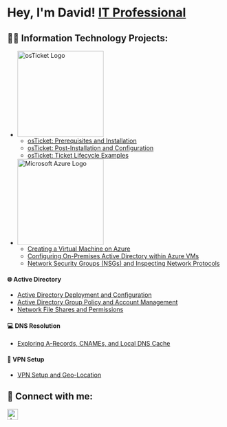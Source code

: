 # Hey, I'm David! [IT Professional](https://www.linkedin.com/in/david-clarke-92428424b/)

## 👨‍💻 Information Technology Projects:

- <img width="200" alt="osTicket Logo" src="https://i.imgur.com/WlrRtaX.png"/>

  - [osTicket: Prerequisites and Installation](https://github.com/DavidClarkeIT/osticket-prereqs)
  - [osTicket: Post-Installation and Configuration](https://github.com/DavidClarkeIT/Post-Installation-and-Configuration)
  - [osTicket: Ticket Lifecycle Examples](https://github.com/DavidClarkeIT/Ticket-Lifecycle)

- <img width="200" alt="Microsoft Azure Logo" src="https://i.imgur.com/YbXYQxk.png"/>

  - [Creating a Virtual Machine on Azure](https://github.com/DavidClarkeIT/Virtual-Machine)
  - [Configuring On-Premises Active Directory within Azure VMs](https://github.com/DavidClarkeIT/Active-Directory-and-Azure-Setup)
  - [Network Security Groups (NSGs) and Inspecting Network Protocols](https://github.com/DavidClarkeIT/Azure-Network-Protocols)
 
#### 🌐 Active Directory

  - [Active Directory Deployment and Configuration](https://github.com/DavidClarkeIT/Active-Directory-Deployment-and-Configuration)
  - [Active Directory Group Policy and Account Management](https://github.com/DavidClarkeIT/Group-Policy-and-Managing-Accounts)
  - [Network File Shares and Permissions](https://github.com/DavidClarkeIT/Network-File-Shares-and-Permissions)
 
#### 💻 DNS Resolution

  - [Exploring A-Records, CNAMEs, and Local DNS Cache](https://github.com/DavidClarkeIT/DNS-Fundamentals)

#### 📡 VPN Setup

  - [VPN Setup and Geo-Location](https://github.com/DavidClarkeIT/VPN-Setup-and-Geo-location-Testing)

## 🤳 Connect with me:

[<img width="25" alt="davidclarkeit | LinkedIn" width="22px" src="https://cdn.jsdelivr.net/npm/simple-icons@v3/icons/linkedin.svg" />][linkedin]

[linkedin]:https://www.linkedin.com/in/david-clarke-92428424b
